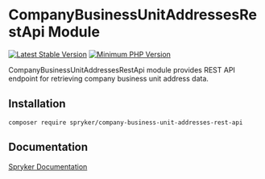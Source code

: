 # CompanyBusinessUnitAddressesRestApi Module
[![Latest Stable Version](https://poser.pugx.org/spryker/company-business-unit-addresses-rest-api/v/stable.svg)](https://packagist.org/packages/spryker/company-business-unit-addresses-rest-api)
[![Minimum PHP Version](https://img.shields.io/badge/php-%3E%3D%208.2-8892BF.svg)](https://php.net/)

CompanyBusinessUnitAddressesRestApi module provides REST API endpoint for retrieving company business unit address data.

## Installation

```
composer require spryker/company-business-unit-addresses-rest-api
```

## Documentation

[Spryker Documentation](https://docs.spryker.com)
